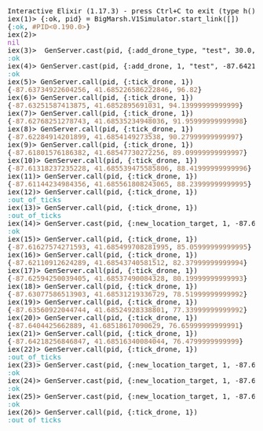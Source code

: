 <pre>Interactive Elixir (1.17.3) - press Ctrl+C to exit (type h() ENTER for help)
iex(1)&gt; {:ok, pid} = BigMarsh.V1Simulator.start_link([])
{<font color="#2AA1B3">:ok</font>,<font color="#A2734C"> #PID&lt;0.190.0&gt;</font>}
iex(2)&gt; 
<font color="#A347BA">nil</font>
iex(3)&gt;  GenServer.cast(pid, {:add_drone_type, &quot;test&quot;, 30.0, 10.0, 2.0, 5.0})
<font color="#2AA1B3">:ok</font>
iex(4)&gt; GenServer.cast(pid, {:add_drone, 1, &quot;test&quot;, -87.64218256846847, 41.68516340084044, 100.0, -87.61144234984356, 41.685561808243065, 30.0})
<font color="#2AA1B3">:ok</font>
iex(5)&gt; GenServer.call(pid, {:tick_drone, 1})
{<font color="#A2734C">-87.63734922604256</font>,<font color="#A2734C"> 41.685226586222846</font>,<font color="#A2734C"> 96.82</font>}
iex(6)&gt; GenServer.call(pid, {:tick_drone, 1})
{<font color="#A2734C">-87.63251587413875</font>,<font color="#A2734C"> 41.6852895691031</font>,<font color="#A2734C"> 94.13999999999999</font>}
iex(7)&gt; GenServer.call(pid, {:tick_drone, 1})
{<font color="#A2734C">-87.62768251278743</font>,<font color="#A2734C"> 41.68535234948036</font>,<font color="#A2734C"> 91.95999999999998</font>}
iex(8)&gt; GenServer.call(pid, {:tick_drone, 1})
{<font color="#A2734C">-87.62284914201899</font>,<font color="#A2734C"> 41.6854149273538</font>,<font color="#A2734C"> 90.27999999999997</font>}
iex(9)&gt; GenServer.call(pid, {:tick_drone, 1})
{<font color="#A2734C">-87.61801576186382</font>,<font color="#A2734C"> 41.68547730272256</font>,<font color="#A2734C"> 89.09999999999997</font>}
iex(10)&gt; GenServer.call(pid, {:tick_drone, 1})
{<font color="#A2734C">-87.61318237235228</font>,<font color="#A2734C"> 41.685539475585806</font>,<font color="#A2734C"> 88.41999999999996</font>}
iex(11)&gt; GenServer.call(pid, {:tick_drone, 1})
{<font color="#A2734C">-87.61144234984356</font>,<font color="#A2734C"> 41.685561808243065</font>,<font color="#A2734C"> 88.23999999999995</font>}
iex(12)&gt; GenServer.call(pid, {:tick_drone, 1})
<font color="#2AA1B3">:out_of_ticks</font>
iex(13)&gt; GenServer.call(pid, {:tick_drone, 1})
<font color="#2AA1B3">:out_of_ticks</font>
iex(14)&gt; GenServer.cast(pid, {:new_location_target, 1, -87.64218256846847, 41.68516340084044 , 30.0})
<font color="#2AA1B3">:ok</font>
iex(15)&gt; GenServer.call(pid, {:tick_drone, 1})
{<font color="#A2734C">-87.61627574271593</font>,<font color="#A2734C"> 41.685499708281995</font>,<font color="#A2734C"> 85.05999999999995</font>}
iex(16)&gt; GenServer.call(pid, {:tick_drone, 1})
{<font color="#A2734C">-87.62110912624289</font>,<font color="#A2734C"> 41.68543740581512</font>,<font color="#A2734C"> 82.37999999999994</font>}
iex(17)&gt; GenServer.call(pid, {:tick_drone, 1})
{<font color="#A2734C">-87.62594250039405</font>,<font color="#A2734C"> 41.68537490084328</font>,<font color="#A2734C"> 80.19999999999993</font>}
iex(18)&gt; GenServer.call(pid, {:tick_drone, 1})
{<font color="#A2734C">-87.63077586513903</font>,<font color="#A2734C"> 41.68531219336729</font>,<font color="#A2734C"> 78.51999999999992</font>}
iex(19)&gt; GenServer.call(pid, {:tick_drone, 1})
{<font color="#A2734C">-87.63560922044744</font>,<font color="#A2734C"> 41.68524928338801</font>,<font color="#A2734C"> 77.33999999999992</font>}
iex(20)&gt; GenServer.call(pid, {:tick_drone, 1})
{<font color="#A2734C">-87.6404425662889</font>,<font color="#A2734C"> 41.68518617090629</font>,<font color="#A2734C"> 76.65999999999991</font>}
iex(21)&gt; GenServer.call(pid, {:tick_drone, 1})
{<font color="#A2734C">-87.64218256846847</font>,<font color="#A2734C"> 41.68516340084044</font>,<font color="#A2734C"> 76.4799999999999</font>}
iex(22)&gt; GenServer.call(pid, {:tick_drone, 1})
<font color="#2AA1B3">:out_of_ticks</font>
iex(23)&gt; GenServer.cast(pid, {:new_location_target, 1, -87.64218256846847, 41.68516340084044 , 30.0})
<font color="#2AA1B3">:ok</font>
iex(24)&gt; GenServer.cast(pid, {:new_location_target, 1, -87.64218256846847, 41.68516340084044 , 30.0})
<font color="#2AA1B3">:ok</font>
iex(25)&gt; GenServer.cast(pid, {:new_location_target, 1, -87.64218256846847, 41.68516340084044 , 30.0})
<font color="#2AA1B3">:ok</font>
iex(26)&gt; GenServer.call(pid, {:tick_drone, 1})
<font color="#2AA1B3">:out_of_ticks</font>
</pre>
